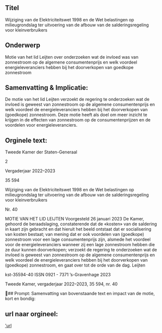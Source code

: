 ## Titel
Wijziging van de Elektriciteitswet 1998 en de Wet belastingen op milieugrondslag ter uitvoering van de afbouw van de salderingsregeling voor kleinverbruikers
## Onderwerp
Motie van het lid Leijten over onderzoeken wat de invloed was van zonnestroom op de algemene consumentenprijs en welk voordeel energieleveranciers hebben bij het doorverkopen van goedkope zonnestroom
## Samenvatting & Implicatie:

De motie van het lid Leijten verzoekt de regering te onderzoeken wat de invloed is geweest van zonnestroom op de algemene consumentenprijs en welk voordeel de energieleveranciers hebben bij het doorverkopen van (goedkope) zonnestroom. Deze motie heeft als doel om meer inzicht te krijgen in de effecten van zonnestroom op de consumentenprijzen en de voordelen voor energieleveranciers.
## Orginele text:


Tweede Kamer der Staten-Generaal

2

Vergaderjaar 2022–2023

35 594

Wijziging van de Elektriciteitswet 1998 en de
Wet belastingen op milieugrondslag ter
uitvoering van de afbouw van de
salderingsregeling voor kleinverbruikers

Nr. 40

MOTIE VAN HET LID LEIJTEN
Voorgesteld 26 januari 2023
De Kamer,
gehoord de beraadslaging,
constaterende dat de «kosten» van de saldering in kaart zijn gebracht en
dat hieruit het beeld ontstaat dat er socialisering van kosten bestaat;
van mening dat er ook voordelen van (goedkope) zonnestroom voor een
lage consumentenprijs zijn, alsmede het voordeel voor de energieleveranciers wanneer zij een lage zonnestroom hebben die ze duur kunnen
doorverkopen;
verzoekt de regering te onderzoeken wat de invloed is geweest van
zonnestroom op de algemene consumentenprijs en welk voordeel de
energieleveranciers hebben bij het doorverkopen van (goedkope)
zonnestroom,
en gaat over tot de orde van de dag.
Leijten

kst-35594-40
ISSN 0921 - 7371
’s-Gravenhage 2023

Tweede Kamer, vergaderjaar 2022–2023, 35 594, nr. 40

## Prompt:
Samenvatting van bovenstaande text en impact van de motie, kort en bondig:

## url naar orgineel:
['url](https://gegevensmagazijn.tweedekamer.nl/OData/v4/2.0/Document(76f30c88-f70e-4f45-8ca5-b52e9bafa4bb)/resource)
